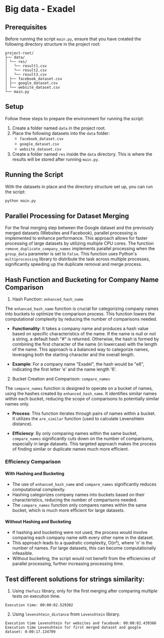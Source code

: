# Big data - Exadel

## Prerequisites

Before running the script `main.py`, ensure that you have created the following directory structure in the project root:
```
project-root/
├── data/
│ └── res/
│   └── result1.csv
│   └── result2.csv
│   └── result3.csv
│ ├── facebook_dataset.csv
│ ├── google_dataset.csv
│ └── website_dataset.csv
└── main.py
```
## Setup

Follow these steps to prepare the environment for running the script:

1. Create a folder named `data` in the project root.
2. Place the following datasets into the `data` folder:
   - `facebook_dataset.csv`
   - `google_dataset.csv`
   - `website_dataset.csv`
3. Create a folder named `res` inside the `data` directory. This is where the results will be stored after running `main.py`.

## Running the Script

With the datasets in place and the directory structure set up, you can run the script:

```sh
python main.py
```

## Parallel Processing for Dataset Merging

For the final merging step between the Google dataset and the previously merged datasets (Websites and Facebook), parallel processing is implemented to enhance performance. This approach allows for faster processing of large datasets by utilizing multiple CPU cores. The function `remove_duplicate_company_names` implements parallel processing when the `group_data` parameter is set to `False`. This function uses Python's `multiprocessing` library to distribute the task across multiple processes, significantly speeding up the duplicate removal and merge process.

## Hash Function and Bucketing for Company Name Comparison

1. Hash Function: `enhanced_hash_name`

The `enhanced_hash_name` function is crucial for categorizing company names into buckets to optimize the comparison process. This function lowers the computational complexity by reducing the number of comparisons needed.

- **Functionality**: It takes a company name and produces a hash value based on specific characteristics of the name. If the name is null or not a string, a default hash "#" is returned. Otherwise, the hash is formed by combining the first character of the name (in lowercase) with the length of the name. This approach is a balanced way to categorize names, leveraging both the starting character and the overall length.

- **Example**: For a company name "Exadel", the hash would be "e6", indicating the first letter 'e' and the name length '6'.

2. Bucket Creation and Comparison: `compare_names`

The `compare_names` function is designed to operate on a bucket of names, using the hashes created by `enhanced_hash_name`. It identifies similar names within each bucket, reducing the scope of comparisons to potentially similar names only.

- **Process**: This function iterates through pairs of names within a bucket. It utilizes the `are_similar` function (used to calculate Levenshtein distance).

- **Efficiency**: By only comparing names within the same bucket, `compare_names` significantly cuts down on the number of comparisons, especially in large datasets. This targeted approach makes the process of finding similar or duplicate names much more efficient.

### Efficiency Comparison

#### With Hashing and Bucketing

- The use of `enhanced_hash_name` and `compare_names` significantly reduces computational complexity.
- Hashing categorizes company names into buckets based on their characteristics, reducing the number of comparisons needed.
- The `compare_names` function only compares names within the same bucket, which is much more efficient for large datasets.

#### Without Hashing and Bucketing

- If hashing and bucketing were not used, the process would involve comparing each company name with every other name in the dataset.
- This approach leads to a quadratic complexity, O(n²), where 'n' is the number of names. For large datasets, this can become computationally infeasible.
- Without bucketing, the script would not benefit from the efficiencies of parallel processing, further increasing processing time.


## Test different solutions for strings similarity:

1.  Using `thefuzz` library, only for the first merging after comparing multiple tests on execution time.

```
Execution time: 00:00:02.529302
```

2. Using `levenshtein_distance` from `Levenshtein` library.

```
Execution time Levenshtein for websites and facebook: 00:00:02.439366
Execution time Levenshtein for first merged dataset and google dataset: 0:00:17.134709
```